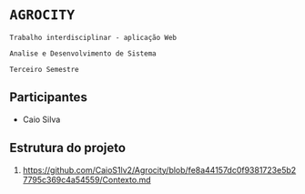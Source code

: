 # `AGROCITY` 
`Trabalho interdisciplinar - aplicação Web`

`Analise e Desenvolvimento de Sistema`

`Terceiro Semestre`

## Participantes
 - Caio Silva
## Estrutura do projeto 
1. https://github.com/CaioS1lv2/Agrocity/blob/fe8a44157dc0f9381723e5b27795c369c4a54559/Contexto.md
